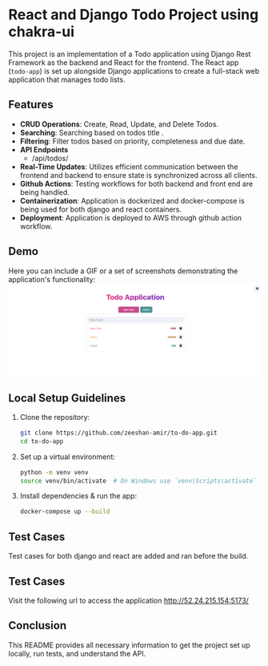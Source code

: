 # React and Django Todo Project using chakra-ui

This project is an implementation of a Todo application using Django Rest Framework as the backend and React for the frontend. The React app (`todo-app`) is set up alongside Django applications to create a full-stack web application that manages todo lists.

## Features

- **CRUD Operations**: Create, Read, Update, and Delete Todos.
- **Searching**: Searching based on todos title .
- **Filtering**: Filter todos based on priority, completeness and due date.
- **API Endpoints**
    - /api/todos/
- **Real-Time Updates**: Utilizes efficient communication between the frontend and backend to ensure state is synchronized across all clients.
- **Github Actions**: Testing workflows for both backend and front end are being handled.
- **Containerization**: Application is dockerized and docker-compose is being used for both django and react containers.
- **Deployment**: Application is deployed to AWS through github action workflow. 

## Demo

Here you can include a GIF or a set of screenshots demonstrating the application's functionality:
<img width="750" alt="image" src="./assets/todo-visual.png">


## Local Setup Guidelines

1. Clone the repository:
   ```bash
   git clone https://github.com/zeeshan-amir/to-do-app.git
   cd to-do-app
   ```

2. Set up a virtual environment:
   ```bash
   python -m venv venv
   source venv/bin/activate  # On Windows use `venv\Scripts\activate`
   ```

3. Install dependencies & run the app:
   ```bash
   docker-compose up --build
   ```

## Test Cases

Test cases for both django and react are added and ran before the build.

## Test Cases
Visit the following url to access the application
http://52.24.215.154:5173/

## Conclusion

This README provides all necessary information to get the project set up locally, run tests, and understand the API.
